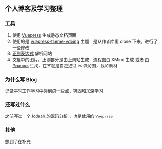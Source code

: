 ## 个人博客及学习整理

### 工具
1. 使用 [Vuepress](https://vuepress.vuejs.org/zh/) 生成静态文档页面
2. 使用的是 [vuepress-theme-vdoing](https://doc.xugaoyi.com/) 主题，是从作者库里 clone 下来，进行了一些修改
3. [正则表达式](https://regexper.com/) 解析网站
4. 文档中的图片，正则部分是由上网站生成，流程图由 XMind 生成 或者 由[Process](https://www.processon.com/) 生成，在不就是自己通过 `PS` 做的图，找的素材


### 为什么写 Blog

记录平时工作学习中碰到的一些点，巩固和加深学习

### 还写过什么

之前写过一个 [lodash 的源码分析](https://underglaze-blue.github.io/lodash-analysis/) ，也是使用的 `Vuepress`

### 其他

想到了在补充
